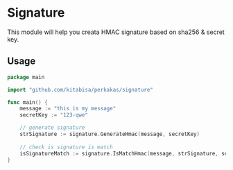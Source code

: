 # Signature

This module will help you creata HMAC signature based on sha256 & secret key.

## Usage

```go
package main

import "github.com/kitabisa/perkakas/signature"

func main() {
    message := "this is my message"
	secretKey := "123-qwe"

    // generate signature
    strSignature := signature.GenerateHmac(message, secretKey)
    
    // check is signature is match
    isSignatureMatch := signature.IsMatchHmac(message, strSignature, secretKey)
}
```

